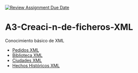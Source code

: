 [![Review Assignment Due Date](https://classroom.github.com/assets/deadline-readme-button-22041afd0340ce965d47ae6ef1cefeee28c7c493a6346c4f15d667ab976d596c.svg)](https://classroom.github.com/a/SFLjl0fO)
# A3-Creaci-n-de-ficheros-XML
Conocimiento básico de XML 


- [Pedidos XML](pedidos.xml)
- [Biblioteca XML](biblioteca.xml)
- [Ciudades XML](ciudades.xml)
- [Hechos Históricos XML](hechos.xml)
